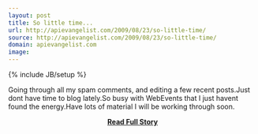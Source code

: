 ```yaml
---
layout: post
title: So little time...
url: http://apievangelist.com/2009/08/23/so-little-time/
source: http://apievangelist.com/2009/08/23/so-little-time/
domain: apievangelist.com
image: 
---
```

{% include JB/setup %}<p>Going through all my spam comments, and editing a few recent posts.Just dont have time to blog lately.So busy with WebEvents that I just havent found the energy.Have lots of material I will be working through soon.</p>
<center><p><a href="http://apievangelist.com/2009/08/23/so-little-time/" style='padding:25px; font-sze:18px; font-weight: bold;'>Read Full Story</a></p></center>
